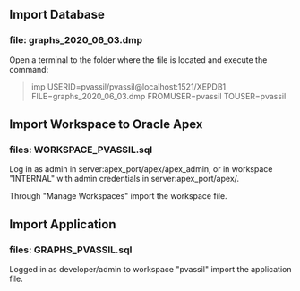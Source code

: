 ## Import Database
### file: graphs_2020_06_03.dmp

Open a terminal to the folder where the file is located and execute the command:

> imp USERID=pvassil/pvassil@localhost:1521/XEPDB1 FILE=graphs_2020_06_03.dmp FROMUSER=pvassil TOUSER=pvassil

## Import Workspace to Oracle Apex
### files: WORKSPACE_PVASSIL.sql 

Log in as admin in server:apex_port/apex/apex_admin, or in workspace "INTERNAL" with admin credentials in server:apex_port/apex/.

Through "Manage Workspaces" import the workspace file.

## Import Application
### files: GRAPHS_PVASSIL.sql
Logged in as developer/admin to workspace "pvassil" import the application file.


